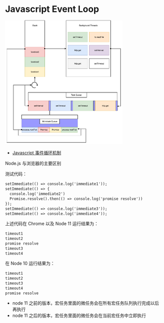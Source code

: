 # Javascript Event Loop


<img src="../assets/event-loop.png" alt="avatar" width="75%" height="75%">

* [Javascript 事件循环机制](https://cloud.tencent.com/developer/article/1332957)


Node.js 与浏览器的主要区别


测试代码：

```
setImmediate(() => console.log('immediate1'));
setImmediate(() => {
  console.log('immediate2')
  Promise.resolve().then(() => console.log('promise resolve'))
});
setImmediate(() => console.log('immediate3'));
setImmediate(() => console.log('immediate4'));
```

上述代码在 Chrome 以及 Node 11 运行结果为：

```
timeout1
timeout2
promise resolve
timeout3
timeout4
```

在 Node 10 运行结果为：

```
timeout1
timeout2
timeout3
timeout4
promise resolve
```


* node 11 之前的版本，宏任务里面的微任务会在所有宏任务队列执行完成以后再执行
* node 11 之后的版本，宏任务里面的微任务会在当前宏任务中立即执行
